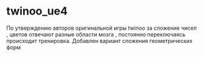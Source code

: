 # twinoo_ue4

По утверждению авторов оригинальной игры twinoo за сложение чисел , цветов отвечают разные области мозга , постоянно переключаясь
происходит тренировка. Добавлен вариант сложения геометрических форм
[](https://github.com/key0/twinoo_ue4/blob/master/Screenshot_twinoo.png)

